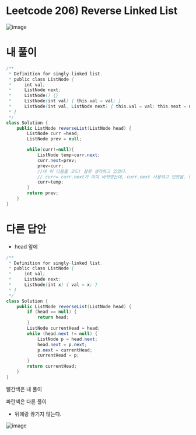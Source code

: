 # Leetcode 206)  Reverse Linked List

![image](https://user-images.githubusercontent.com/37058233/122302599-2af57b00-ceb7-11eb-9612-c2b6061f1e4a.png)

# 내 풀이

```java
/**
 * Definition for singly-linked list.
 * public class ListNode {
 *     int val;
 *     ListNode next;
 *     ListNode() {}
 *     ListNode(int val) { this.val = val; }
 *     ListNode(int val, ListNode next) { this.val = val; this.next = next; }
 * }
 */
class Solution {
    public ListNode reverseList(ListNode head) {
        ListNode curr =head;
        ListNode prev = null;

        while(curr!=null){
            ListNode temp=curr.next;
            curr.next=prev;
            prev=curr;
            //아 이 다음줄 코드! 잘못 생각하고 있었다. 
            // curr= curr.next가 이미 바뀌었는데, curr.next 사용하고 있었음. temp에 저장된 값으로 지정해줘야한다.
            curr=temp;
        }
        return prev;    
    }
}
```

# 다른 답안

- head 앞에 

```java
/**
 * Definition for singly-linked list.
 * public class ListNode {
 *     int val;
 *     ListNode next;
 *     ListNode(int x) { val = x; }
 * }
 */
class Solution {
    public ListNode reverseList(ListNode head) {
        if (head == null) {
            return head;
        }
        ListNode currentHead = head;
        while (head.next != null) {
            ListNode p = head.next;
            head.next = p.next;
            p.next = currentHead;
            currentHead = p;
        }
        return currentHead;
    }
}
```

빨간색은 내 풀이

파란색은 다른 풀이

- 뒤에랑 끊기지 않는다. 

![image](https://user-images.githubusercontent.com/37058233/125843045-51be84be-582b-4161-8a89-b8abb67a2153.png)

